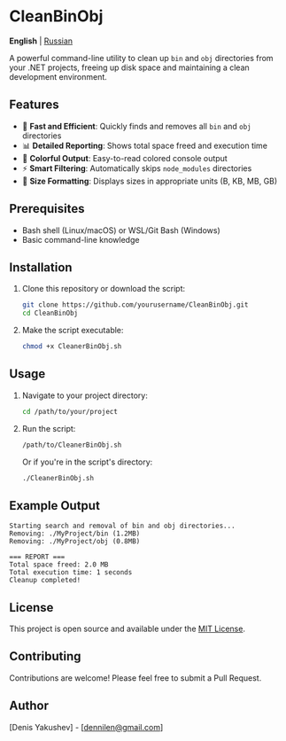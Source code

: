 # CleanBinObj

**English** | [Russian](README-RU.md)

A powerful command-line utility to clean up `bin` and `obj` directories from your .NET projects, freeing up disk space and maintaining a clean development environment.

## Features

- 🚀 **Fast and Efficient**: Quickly finds and removes all `bin` and `obj` directories
- 📊 **Detailed Reporting**: Shows total space freed and execution time
- 🎨 **Colorful Output**: Easy-to-read colored console output
- ⚡ **Smart Filtering**: Automatically skips `node_modules` directories
- 📏 **Size Formatting**: Displays sizes in appropriate units (B, KB, MB, GB)

## Prerequisites

- Bash shell (Linux/macOS) or WSL/Git Bash (Windows)
- Basic command-line knowledge

## Installation

1. Clone this repository or download the script:
   ```bash
   git clone https://github.com/yourusername/CleanBinObj.git
   cd CleanBinObj
   ```

2. Make the script executable:
   ```bash
   chmod +x CleanerBinObj.sh
   ```

## Usage

1. Navigate to your project directory:
   ```bash
   cd /path/to/your/project
   ```

2. Run the script:
   ```bash
   /path/to/CleanerBinObj.sh
   ```

   Or if you're in the script's directory:
   ```bash
   ./CleanerBinObj.sh
   ```

## Example Output

```
Starting search and removal of bin and obj directories...
Removing: ./MyProject/bin (1.2MB)
Removing: ./MyProject/obj (0.8MB)

=== REPORT ===
Total space freed: 2.0 MB
Total execution time: 1 seconds
Cleanup completed!
```

## License

This project is open source and available under the [MIT License](LICENSE).

## Contributing

Contributions are welcome! Please feel free to submit a Pull Request.

## Author

[Denis Yakushev] - [dennilen@gmail.com]

